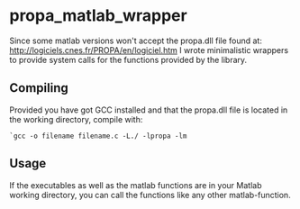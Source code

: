 propa_matlab_wrapper
====================

Since some matlab versions won't accept the propa.dll file found at: http://logiciels.cnes.fr/PROPA/en/logiciel.htm I wrote minimalistic wrappers to provide system calls for the functions provided by the library.

## Compiling
Provided you have got GCC installed and that the propa.dll file is located in the working directory, compile with:
```
`gcc -o filename filename.c -L./ -lpropa -lm
```

## Usage
If the executables as well as the matlab functions are in your Matlab working directory, you can call the functions like any other matlab-function.